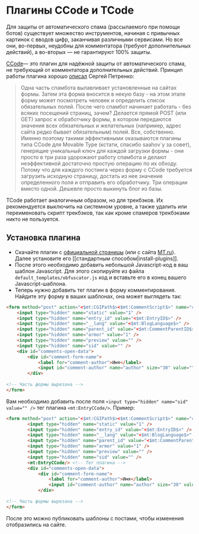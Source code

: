 # Плагины CCode и TCode

Для защиты от автоматического спама (рассылаемого при помощи ботов) существует множество инструментов, начиная с привычных картинок с вводов цифр, заканчивая различными сервисами. Но все они, во-первых, неудобны для комментатора (требуют дополнительных действий), а во-вторых — не гарантируют 100% защиты.

[CCode](http://alogblog.com/movabletype/plugins/ccode_and_tcode_for_mt_40/)— это плагин для надёжной защиты от автоматического спама, не требующий от комментатора дополнительных действий. Принцип работы плагина хорошо [описал](http://www.searchengines.ru/blog/archives/008448.html) Сергей Петренко:

> Одна часть спамбота вылавливает установленные на сайтах формы. Затем эта форма вносится в некую базу - на этом этапе форму может посмотреть человек и определить список обязательных полей. После чего спамбот начинает работать - без всяких посещений страниц, зачем? Делается прямой POST (или GET) запрос к обработчику формы, в котором передаются значения всех обязательных и желательных (например, адрес сайта редко бывает обязательным) полей. Все, собственно. Именно поэтому такими эффективными оказываются плагины типа CCode для Movable Type (кстати, спасибо saahov`у за совет), генерящие уникальный ключ для каждой загрузки формы - они просто в три раза удорожают работу спамбота и делают неэффективной достаточно простую операцию по их обходу. Потому что для каждого постинга через форму с CCode требуется загрузить исходную страницу, достать из нее значение определенного поля и отправить его обработчику. Три операции вместо одной. Дешевле просто выкинуть блог из базы.

TCode работает аналогичным образом, но для трекбэков. Их рекомендуется выключить на системном уровне, а также удалить или переименовать скрипт трекбэков, так как кроме спамеров трекбэками никто не пользуется. 

## Установка плагина

* Скачайте плагин с [официальной страницы](http://alogblog.com/movabletype/plugins/ccode_and_tcode_for_mt_40/) (или с сайта [MT.ru](http://movable-type.ru/uploads/2010/03/CTCode-4.0.00.zip)\). Далее установите его [[стандартным способом|install-plugins]].
* После этого необходимо добавить небольшой Javascript-код в ваш шаблон Javascript. Для этого скопируйте из файла `default_templates/obfuscator.js` код и вставьте его в конец вашего Javascript-шаблона.
* Теперь нужно добавить тег плагин в форму комментирования. Найдите эту форму в ваших шаблонах, она может выглядеть так:

```html
<form method="post" action="<$mt:CGIPath$><$mt:CommentScript$>" name="comments_form" id="comments-form" onsubmit="return mtCommentOnSubmit(this)">
    <input type="hidden" name="static" value="1" />
    <input type="hidden" name="entry_id" value="<$mt:EntryID$>" />
    <input type="hidden" name="__lang" value="<$mt:BlogLanguage$>" />
    <input type="hidden" name="parent_id" value="<$mt:CommentParentID$>" id="comment-parent-id" />
    <input type="hidden" name="armor" value="1" />
    <input type="hidden" name="preview" value="" />
    <input type="hidden" name="sid" value="" />
    <div id="comments-open-data">
        <div id="comment-form-name">
            <label for="comment-author">Имя</label>
            <input id="comment-author" name="author" size="30" value="" onfocus="mtCommentFormOnFocus()" />
        </div>
        
<!-- Часть формы вырезана -->
</form>
```

Вам необходимо добавить после поля `<input type="hidden" name="sid" value="" />` тег плагина `<mt:EntryCCode/>`. Пример:

```html
<form method="post" action="<$mt:CGIPath$><$mt:CommentScript$>" name="comments_form" id="comments-form" onsubmit="return mtCommentOnSubmit(this)">
        <input type="hidden" name="static" value="1" />
        <input type="hidden" name="entry_id" value="<$mt:EntryID$>" />
        <input type="hidden" name="__lang" value="<$mt:BlogLanguage$>" />
        <input type="hidden" name="parent_id" value="<$mt:CommentParentID$>" id="comment-parent-id" />
        <input type="hidden" name="armor" value="1" />
        <input type="hidden" name="preview" value="" />
        <input type="hidden" name="sid" value="" />
        <mt:EntryCCode/> <!-- Тег плагина -->
        <div id="comments-open-data">
            <div id="comment-form-name">
                <label for="comment-author">Имя</label>
                <input id="comment-author" name="author" size="30" value="" onfocus="mtCommentFormOnFocus()" />
            </div>
            
<!-- Часть формы вырезана -->
</form>
```

После это можно публиковать шаблоны с постами, чтобы изменения отобразились на сайте.
